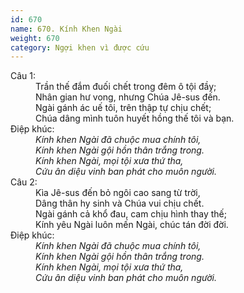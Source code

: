 ```yaml
---
id: 670
name: 670. Kính Khen Ngài
weight: 670
category: Ngợi khen vì được cứu
---
```

<dl><dt>Câu 1:</dt><dd data-verse="1">Trần thế đắm đuối chết trong đêm ô tội đầy; <br/>Nhân gian hư vong, nhưng Chúa Jê-sus đến. <br/>Ngài gánh ác uế tôi, trên thập tự chịu chết; <br/>Chúa dâng mình tuôn huyết hồng thế tôi và bạn. </dd><dt>Điệp khúc:</dt><dd data-chorus="1"><em>Kính khen Ngài đã chuộc mua chính tôi, <br/>Kính khen Ngài gội hồn thân trắng trong. <br/>Kính khen Ngài, mọi tội xưa thứ tha, <br/>Cứu ân diệu vinh ban phát cho muôn người. </em></dd><dt>Câu 2:</dt><dd data-verse="2">Kìa Jê-sus đến bỏ ngôi cao sang từ trời, <br/>Dâng thân hy sinh và Chúa vui chịu chết. <br/>Ngài gánh cả khổ đau, cam chịu hình thay thế; <br/>Kính yêu Ngài luôn mến Ngài, chúc tán đời đời. </dd><dt>Điệp khúc:</dt><dd data-chorus="1"><em>Kính khen Ngài đã chuộc mua chính tôi, <br/>Kính khen Ngài gội hồn thân trắng trong. <br/>Kính khen Ngài, mọi tội xưa thứ tha, <br/>Cứu ân diệu vinh ban phát cho muôn người. </em></dd></dl>
